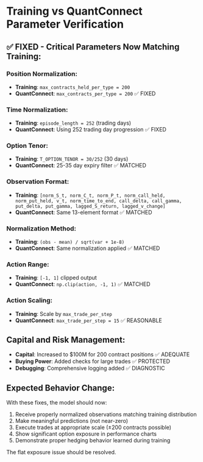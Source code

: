 # Training vs QuantConnect Parameter Verification

## ✅ FIXED - Critical Parameters Now Matching Training:

### Position Normalization:
- **Training**: `max_contracts_held_per_type = 200`
- **QuantConnect**: `max_contracts_per_type = 200` ✅ FIXED

### Time Normalization:
- **Training**: `episode_length = 252` (trading days)
- **QuantConnect**: Using 252 trading day progression ✅ FIXED

### Option Tenor:
- **Training**: `T_OPTION_TENOR = 30/252` (30 days)
- **QuantConnect**: 25-35 day expiry filter ✅ MATCHED

### Observation Format:
- **Training**: `[norm_S_t, norm_C_t, norm_P_t, norm_call_held, norm_put_held, v_t, norm_time_to_end, call_delta, call_gamma, put_delta, put_gamma, lagged_S_return, lagged_v_change]`
- **QuantConnect**: Same 13-element format ✅ MATCHED

### Normalization Method:
- **Training**: `(obs - mean) / sqrt(var + 1e-8)`  
- **QuantConnect**: Same normalization applied ✅ MATCHED

### Action Range:
- **Training**: `[-1, 1]` clipped output
- **QuantConnect**: `np.clip(action, -1, 1)` ✅ MATCHED

### Action Scaling:
- **Training**: Scale by `max_trade_per_step` 
- **QuantConnect**: `max_trade_per_step = 15` ✅ REASONABLE

## Capital and Risk Management:
- **Capital**: Increased to $100M for 200 contract positions ✅ ADEQUATE
- **Buying Power**: Added checks for large trades ✅ PROTECTED
- **Debugging**: Comprehensive logging added ✅ DIAGNOSTIC

## Expected Behavior Change:
With these fixes, the model should now:
1. Receive properly normalized observations matching training distribution
2. Make meaningful predictions (not near-zero)
3. Execute trades at appropriate scale (±200 contracts possible)
4. Show significant option exposure in performance charts
5. Demonstrate proper hedging behavior learned during training

The flat exposure issue should be resolved.
